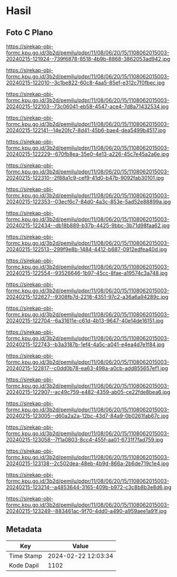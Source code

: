 # Hasil

## Foto C Plano

https://sirekap-obj-formc.kpu.go.id/3b2d/pemilu/pdpr/11/08/06/20/15/1108062015003-20240215-121924--739f6878-8518-4b9b-8868-3862053ad942.jpg

https://sirekap-obj-formc.kpu.go.id/3b2d/pemilu/pdpr/11/08/06/20/15/1108062015003-20240215-122010--3c1be822-60c8-4aa5-85ef-e312c7f0fbec.jpg

https://sirekap-obj-formc.kpu.go.id/3b2d/pemilu/pdpr/11/08/06/20/15/1108062015003-20240215-122103--73c06041-eb58-4547-ace4-7d8a71432534.jpg

https://sirekap-obj-formc.kpu.go.id/3b2d/pemilu/pdpr/11/08/06/20/15/1108062015003-20240215-122141--14e20fc7-8d41-45b6-bae4-dea5499b4517.jpg

https://sirekap-obj-formc.kpu.go.id/3b2d/pemilu/pdpr/11/08/06/20/15/1108062015003-20240215-122229--670fb8ea-35e0-4e13-a226-45c7e45a2a6e.jpg

https://sirekap-obj-formc.kpu.go.id/3b2d/pemilu/pdpr/11/08/06/20/15/1108062015003-20240215-122310--2f88a1c9-cef9-41d0-b47b-9092fab30101.jpg

https://sirekap-obj-formc.kpu.go.id/3b2d/pemilu/pdpr/11/08/06/20/15/1108062015003-20240215-122353--03ecf6c7-84d0-4a3c-853e-5ad52e88899a.jpg

https://sirekap-obj-formc.kpu.go.id/3b2d/pemilu/pdpr/11/08/06/20/15/1108062015003-20240215-122434--db18b889-b37b-4425-9bbc-3b71d98faa62.jpg

https://sirekap-obj-formc.kpu.go.id/3b2d/pemilu/pdpr/11/08/06/20/15/1108062015003-20240215-122513--299f9e8b-1484-4412-b687-0912edfea40d.jpg

https://sirekap-obj-formc.kpu.go.id/3b2d/pemilu/pdpr/11/08/06/20/15/1108062015003-20240215-122554--93526646-1b97-45cc-8fae-a19574c3a748.jpg

https://sirekap-obj-formc.kpu.go.id/3b2d/pemilu/pdpr/11/08/06/20/15/1108062015003-20240215-122627--9308fb7d-2218-4351-97c2-a36a6a94289c.jpg

https://sirekap-obj-formc.kpu.go.id/3b2d/pemilu/pdpr/11/08/06/20/15/1108062015003-20240215-122704--6a31611e-c61d-4b13-9647-40e14de16151.jpg

https://sirekap-obj-formc.kpu.go.id/3b2d/pemilu/pdpr/11/08/06/20/15/1108062015003-20240215-122743--b3a3187b-1ef4-4a5c-a041-e4ea4d7e1f84.jpg

https://sirekap-obj-formc.kpu.go.id/3b2d/pemilu/pdpr/11/08/06/20/15/1108062015003-20240215-122817--c0dd0b78-ea63-498a-a0cb-add855657ef1.jpg

https://sirekap-obj-formc.kpu.go.id/3b2d/pemilu/pdpr/11/08/06/20/15/1108062015003-20240215-122907--ac49c759-e482-4359-ab05-ce22fde8bea6.jpg

https://sirekap-obj-formc.kpu.go.id/3b2d/pemilu/pdpr/11/08/06/20/15/1108062015003-20240215-123005--d60a2a2a-12bc-43d7-84a9-0b0261fab67c.jpg

https://sirekap-obj-formc.kpu.go.id/3b2d/pemilu/pdpr/11/08/06/20/15/1108062015003-20240215-123058--7f1a0803-8cc4-455f-aa01-6731f7fad759.jpg

https://sirekap-obj-formc.kpu.go.id/3b2d/pemilu/pdpr/11/08/06/20/15/1108062015003-20240215-123138--2c502dea-48eb-4b9d-866a-2b6de719c1e4.jpg

https://sirekap-obj-formc.kpu.go.id/3b2d/pemilu/pdpr/11/08/06/20/15/1108062015003-20240215-123214--a4853644-3165-409b-b972-c3c8b8b3e8d6.jpg

https://sirekap-obj-formc.kpu.go.id/3b2d/pemilu/pdpr/11/08/06/20/15/1108062015003-20240215-123249--883461ac-9f70-4dd0-a490-a959aee1a91f.jpg


## Metadata

| Key        | Value               |
| ---------- | ------------------- |
| Time Stamp | 2024-02-22 12:03:34 |
| Kode Dapil | 1102                |




